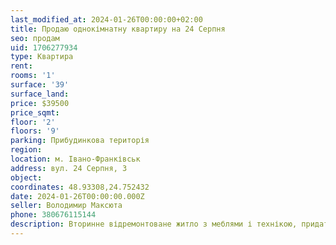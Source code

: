 ```yaml
---
last_modified_at: 2024-01-26T00:00:00+02:00
title: Продаю однокімнатну квартиру на 24 Серпня
seo: продам
uid: 1706277934
type: Квартира
rent:
rooms: '1'
surface: '39'
surface_land:
price: $39500
price_sqmt:
floor: '2'
floors: '9'
parking: Прибудинкова територія
region:
location: м. Івано-Франківськ
address: вул. 24 Серпня, 3
object:
coordinates: 48.93308,24.752432
date: 2024-01-26T00:00:00.000Z
seller: Володимир Максюта
phone: 380676115144
description: Вторинне відремонтоване житло з меблями і технікою, придатне для проживання
---
```

